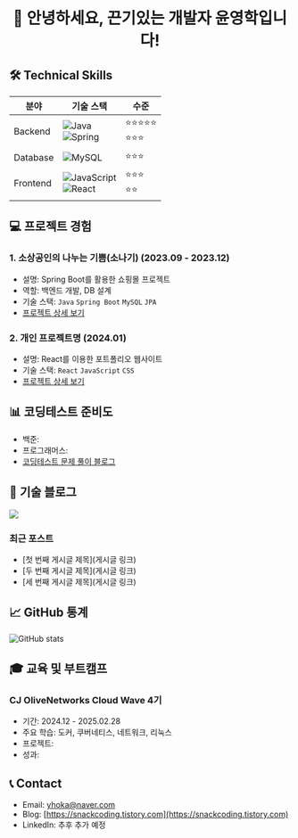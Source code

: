 <div align="center">
  <h1>👋 안녕하세요, 끈기있는 개발자 윤영학입니다!</h1>
</div>

## 🛠 Technical Skills
| 분야 | 기술 스택 | 수준 |
|------|-----------|------|
| Backend | ![Java](https://img.shields.io/badge/Java-007396?style=flat-square&logo=java&logoColor=white) <br> ![Spring](https://img.shields.io/badge/Spring-6DB33F?style=flat-square&logo=spring&logoColor=white) | ⭐⭐⭐⭐⭐ <br> ⭐⭐⭐ |
| Database | ![MySQL](https://img.shields.io/badge/MySQL-4479A1?style=flat-square&logo=mysql&logoColor=white) | ⭐⭐⭐ |
| Frontend | ![JavaScript](https://img.shields.io/badge/JavaScript-F7DF1E?style=flat-square&logo=javascript&logoColor=black) <br> ![React](https://img.shields.io/badge/React-61DAFB?style=flat-square&logo=react&logoColor=black) | ⭐⭐⭐ <br> ⭐⭐ |

## 💻 프로젝트 경험
### 1. 소상공인의 나누는 기쁨(소나기) (2023.09 - 2023.12)
- 설명: Spring Boot를 활용한 쇼핑몰 프로젝트
- 역할: 백엔드 개발, DB 설계
- 기술 스택: `Java` `Spring Boot` `MySQL` `JPA`
- [프로젝트 상세 보기](링크)

### 2. 개인 프로젝트명 (2024.01)
- 설명: React를 이용한 포트폴리오 웹사이트
- 기술 스택: `React` `JavaScript` `CSS`
- [프로젝트 상세 보기](링크)

## 📊 코딩테스트 준비도
- 백준: 
- 프로그래머스: 
- [코딩테스트 문제 풀이 블로그](링크)

## 📝 기술 블로그
<a href="https://snackcoding.tistory.com">
  <img src="https://img.shields.io/badge/Tistory-000000?style=for-the-badge&logo=Tistory&logoColor=white" />
</a>

### 최근 포스트
- [첫 번째 게시글 제목](게시글 링크)
- [두 번째 게시글 제목](게시글 링크)
- [세 번째 게시글 제목](게시글 링크)

## 📈 GitHub 통계
![GitHub stats](https://github-readme-stats.vercel.app/api?username=okhi3945&show_icons=true&theme=radical)

## 🎓 교육 및 부트캠프
### CJ OliveNetworks Cloud Wave 4기
- 기간: 2024.12 - 2025.02.28
- 주요 학습: 도커, 쿠버네티스, 네트워크, 리눅스
- 프로젝트: 
- 성과:
  

## 📞 Contact
- Email: yhoka@naver.com
- Blog: [https://snackcoding.tistory.com](https://snackcoding.tistory.com)
- LinkedIn: 추후 추가 예정
